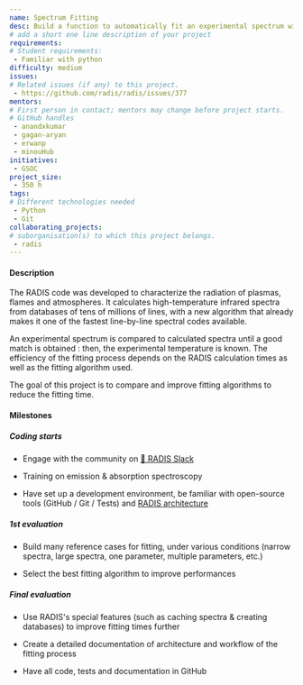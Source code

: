 ```yaml
---
name: Spectrum Fitting
desc: Build a function to automatically fit an experimental spectrum with the output of RADIS, with the best performance possible
# add a short one line description of your project
requirements:
# Student requirements:
 - Familiar with python
difficulty: medium
issues:
# Related issues (if any) to this project.
 - https://github.com/radis/radis/issues/377
mentors:
# First person in contact; mentors may change before project starts.
# GitHub handles
 - anandxkumar
 - gagan-aryan
 - erwanp
 - minouHub
initiatives:
 - GSOC
project_size:
 - 350 h
tags:
# Different technologies needed
 - Python
 - Git
collaborating_projects:
# suborganisation(s) to which this project belongs.
 - radis
---
```



#### Description


The RADIS code was developed to characterize the radiation of plasmas, flames and atmospheres. It calculates high-temperature infrared spectra from databases of tens of millions of lines, with a new algorithm that already makes it one of the fastest line-by-line spectral codes available. 

An experimental spectrum is compared to calculated spectra until a good match is obtained : then, the experimental temperature is known. 
The efficiency of the fitting process depends on the RADIS calculation times as well as the fitting algorithm used. 

The goal of this project is to compare and improve fitting algorithms to reduce the fitting time.  


#### Milestones


##### Coding starts

* Engage with the community on [💬 RADIS Slack](https://github.com/radis/slack-invite)

* Training on emission & absorption spectroscopy

* Have set up a development environment, be familiar with open-source tools (GitHub / Git / Tests) and [RADIS architecture](https://radis.readthedocs.io/en/latest/dev/developer.html#architecture)

##### 1st evaluation

* Build many reference cases for fitting, under various conditions (narrow spectra, large spectra, one parameter, multiple parameters, etc.)

* Select the best fitting algorithm to improve performances

##### Final evaluation

* Use RADIS's special features (such as caching spectra & creating databases) to improve fitting times further

* Create a detailed documentation of architecture and workflow of the fitting process 

* Have all code, tests and documentation in GitHub 